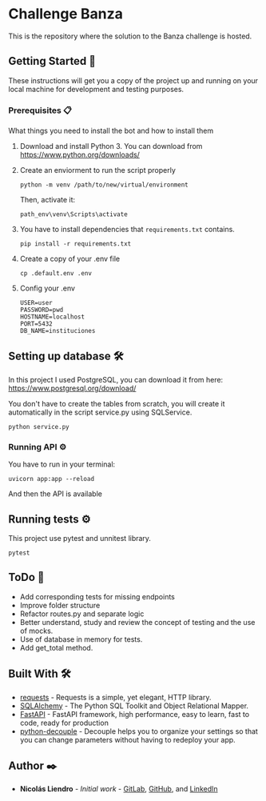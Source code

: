 # Challenge Banza

This is the repository where the solution to the Banza challenge is hosted.

## Getting Started 🚀

These instructions will get you a copy of the project up and running on your local machine for development and testing purposes.

### Prerequisites 📋

What things you need to install the bot and how to install them
1. Download and install Python 3. You can download from https://www.python.org/downloads/

2. Create an enviorment to run the script properly

    ```
    python -m venv /path/to/new/virtual/environment
    ```
    Then, activate it:
    ```
    path_env\venv\Scripts\activate
    ```    
3. You have to install dependencies that ```requirements.txt``` contains.

    ```
    pip install -r requirements.txt
    ```

4. Create a copy of your .env file

    ```
    cp .default.env .env
    ```
5. Config your .env 
    ```
    USER=user
    PASSWORD=pwd
    HOSTNAME=localhost
    PORT=5432
    DB_NAME=instituciones
    ```

## Setting up database 🛠️
In this project I used PostgreSQL, you can download it from here: https://www.postgresql.org/download/

You don't have to create the tables from scratch, you will create it automatically in the script service.py using SQLService.

```
python service.py
```

### Running API ⚙️
You have to run in your terminal:
```
uvicorn app:app --reload
```
And then the API is available


## Running tests ⚙️

This project use pytest and unnitest library.

```
pytest
```

## ToDo 📖

- Add corresponding tests for missing endpoints
- Improve folder structure
- Refactor routes.py and separate logic
- Better understand, study and review the concept of testing and the use of mocks.
- Use of database in memory for tests.
- Add get_total method.

## Built With 🛠️

- [requests](https://docs.python-requests.org/en/latest/) - Requests is a simple, yet elegant, HTTP library.
- [SQLAlchemy](https://www.sqlalchemy.org/) - The Python SQL Toolkit and Object Relational Mapper.
- [FastAPI](https://github.com/tiangolo/fastapi) - FastAPI framework, high performance, easy to learn, fast to code, ready for production
- [python-decouple](https://github.com/henriquebastos/python-decouple/) - Decouple helps you to organize your settings so that you can change parameters without having to redeploy your app.
## Author ✒️

- **Nicolás Liendro** - _Initial work_ - [GitLab](https://gitlab.com/NicoLiendro14),
  [GitHub](https://github.com/NicoLiendro14), and
  [LinkedIn](https://www.linkedin.com/in/nicolas-liendro/)